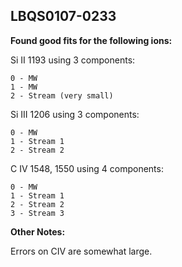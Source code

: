 ## LBQS0107-0233
**Found good fits for the following ions:**

Si II 1193 using 3 components:
```
0 - MW
1 - MW
2 - Stream (very small)
```


Si III 1206 using 3 components:
```
0 - MW
1 - Stream 1 
2 - Stream 2 
```

C IV 1548, 1550 using 4 components:
```
0 - MW
1 - Stream 1 
2 - Stream 2 
3 - Stream 3 
```

**Other Notes:**

Errors on CIV are somewhat large.